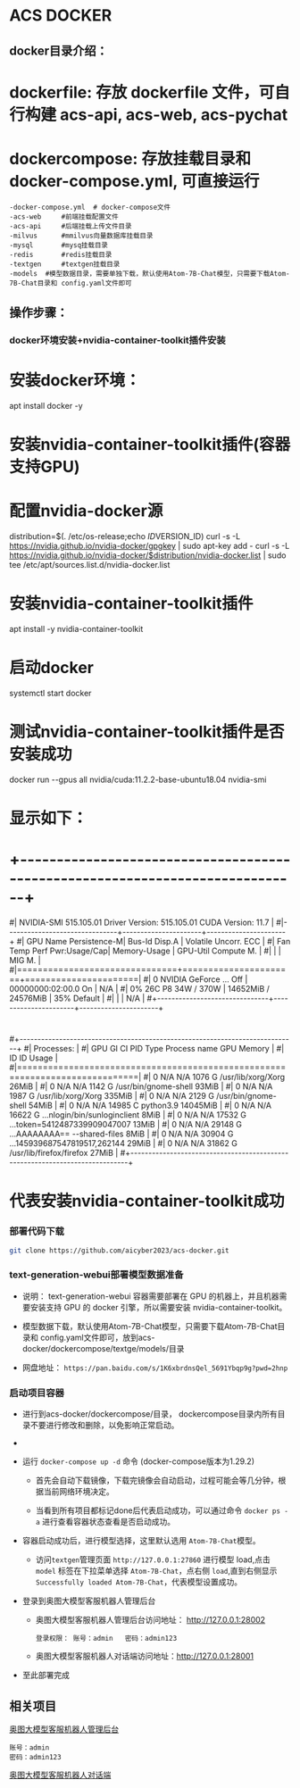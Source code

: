 # ACS DOCKER

## docker目录介绍：   

# dockerfile: 存放 dockerfile 文件，可自行构建 acs-api, acs-web, acs-pychat

# dockercompose: 存放挂载目录和 docker-compose.yml, 可直接运行
  	-docker-compose.yml  # docker-compose文件
  	-acs-web     #前端挂载配置文件
 	-acs-api     #后端挂载上传文件目录
  	-milvus      #mmilvus向量数据库挂载目录
  	-mysql       #mysq挂载目录
  	-redis       #redis挂载目录
  	-textgen     #textgen挂载目录
  	-models  #模型数据目录，需要单独下载，默认使用Atom-7B-Chat模型，只需要下载Atom-7B-Chat目录和 config.yaml文件即可

## 操作步骤：

### docker环境安装+nvidia-container-toolkit插件安装


# 安装docker环境： 
apt install docker -y

# 安装nvidia-container-toolkit插件(容器支持GPU)
# 配置nvidia-docker源

distribution=$(. /etc/os-release;echo $ID$VERSION_ID)
curl -s -L https://nvidia.github.io/nvidia-docker/gpgkey | sudo apt-key add -
curl -s -L https://nvidia.github.io/nvidia-docker/$distribution/nvidia-docker.list | sudo tee /etc/apt/sources.list.d/nvidia-docker.list

# 安装nvidia-container-toolkit插件 
 apt install -y nvidia-container-toolkit

# 启动docker 
systemctl start docker

# 测试nvidia-container-toolkit插件是否安装成功
docker run --gpus all nvidia/cuda:11.2.2-base-ubuntu18.04 nvidia-smi

# 显示如下：
# +-----------------------------------------------------------------------------+
#| NVIDIA-SMI 515.105.01   Driver Version: 515.105.01   CUDA Version: 11.7     |
#|-------------------------------+----------------------+----------------------+
#| GPU  Name        Persistence-M| Bus-Id        Disp.A | Volatile Uncorr. ECC |
#| Fan  Temp  Perf  Pwr:Usage/Cap|         Memory-Usage | GPU-Util  Compute M. |
#|                               |                      |               MIG M. |
#|===============================+======================+======================|
#|   0  NVIDIA GeForce ...  Off  | 00000000:02:00.0  On |                  N/A |
#|  0%   26C    P8    34W / 370W |  14652MiB / 24576MiB |     35%      Default |
#|                               |                      |                  N/A |
#+-------------------------------+----------------------+----------------------+
#
#+-----------------------------------------------------------------------------+
#| Processes:                                                                  |
#|  GPU   GI   CI        PID   Type   Process name                  GPU Memory |
#|        ID   ID                                                   Usage      |
#|=============================================================================|
#|    0   N/A  N/A      1076      G   /usr/lib/xorg/Xorg                 26MiB |
#|    0   N/A  N/A      1142      G   /usr/bin/gnome-shell               93MiB |
#|    0   N/A  N/A      1987      G   /usr/lib/xorg/Xorg                335MiB |
#|    0   N/A  N/A      2129      G   /usr/bin/gnome-shell               54MiB |
#|    0   N/A  N/A     14985      C   python3.9                       14045MiB |
#|    0   N/A  N/A     16622      G   ...nlogin/bin/sunloginclient        8MiB |
#|    0   N/A  N/A     17532      G   ...token=5412487339909047007       13MiB |
#|    0   N/A  N/A     29148      G   ...AAAAAAAA== --shared-files        8MiB |
#|    0   N/A  N/A     30904      G   ...145939687547819517,262144       29MiB |
#|    0   N/A  N/A     31862      G   /usr/lib/firefox/firefox           27MiB |
#+-----------------------------------------------------------------------------+

# 代表安装nvidia-container-toolkit成功
		
### 部署代码下载

```bash
git clone https://github.com/aicyber2023/acs-docker.git  
``` 

### text-generation-webui部署模型数据准备

- 说明： text-generation-webui 容器需要部署在 GPU 的机器上，并且机器需要安装支持 GPU 的 docker 引擎，所以需要安装 nvidia-container-toolkit。

- 模型数据下载，默认使用Atom-7B-Chat模型，只需要下载Atom-7B-Chat目录和 config.yaml文件即可，放到acs-docker/dockercompose/textge/models/目录

- 网盘地址： ```https://pan.baidu.com/s/1K6xbrdnsQel_5691Ybqp9g?pwd=2hnp```
 
### 启动项目容器

- 进行到acs-docker/dockercompose/目录， dockercompose目录内所有目录不要进行修改和删除，以免影响正常启动。
- 
- 运行 ```docker-compose up -d``` 命令 (docker-compose版本为1.29.2)

	- 首先会自动下载镜像，下载完镜像会自动启动，过程可能会等几分钟，根据当前网络环境决定。

	- 当看到所有项目都标记done后代表启动成功，可以通过命令 ```docker ps -a``` 进行查看容器状态查看是否启动成功。
  
- 容器启动成功后，进行模型选择，这里默认选用 ```Atom-7B-Chat```模型。
 
    - 访问```textgen```管理页面 ```http://127.0.0.1:27860``` 进行模型 load,点击 ```model``` 标签在下拉菜单选择 ```Atom-7B-Chat```，点右侧 ```load```,直到右侧显示 ```Successfully loaded Atom-7B-Chat```，代表模型设置成功。
 
- 登录到奥图大模型客服机器人管理后台

    -  奥图大模型客服机器人管理后台访问地址： http://127.0.0.1:28002

		```登录权限： 账号：admin   密码：admin123```
		
	- 奥图大模型客服机器人对话端访问地址：http://127.0.0.1:28001
		
- 至此部署完成	
		
## 相关项目

[奥图大模型客服机器人管理后台](https://github.com/aicyber2023/ai-customer-service-admin)

    账号：admin
    密码：admin123

[奥图大模型客服机器人对话端](https://github.com/aicyber2023/ai-customer-service-chat)
